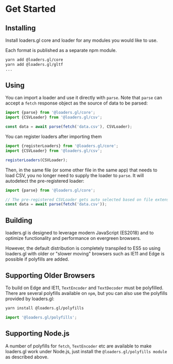 # Get Started

## Installing

Install loaders.gl core and loader for any modules you would like to use.

Each format is published as a separate npm module.

```bash
yarn add @loaders.gl/core
yarn add @loaders.gl/gltf
...
```

## Using

You can import a loader and use it directly with `parse`. Note that `parse` can accept a `fetch` response object as the source of data to be parsed:

```js
import {parse} from '@loaders.gl/core';
import {CSVLoader} from '@loaders.gl/csv';

const data = await parse(fetch('data.csv'), CSVLoader);
```

You can register loaders after importing them

```js
import {registerLoaders} from '@loaders.gl/core';
import {CSVLoader} from '@loaders.gl/csv';

registerLoaders(CSVLoader);
```

Then, in the same file (or some other file in the same app) that needs to load CSV, you no longer need to supply the loader to `parse`. It will autodetect the pre-registered loader:

```js
import {parse} from '@loaders.gl/core';

// The pre-registered CSVLoader gets auto selected based on file extension...
const data = await parse(fetch('data.csv'));
```

## Building

loaders.gl is designed to leverage modern JavaScript (ES2018) and to optimize functionality and performance on evergreen browsers.

However, the default distribution is completely transpiled to ES5 so using loaders.gl with older or "slower moving" browsers such as IE11 and Edge is possible if polyfills are added.

## Supporting Older Browsers

To build on Edge and IE11, `TextEncoder` and `TextDecoder` must be polyfilled. There are several polyfills available on `npm`, but you can also use the polyfills provided by loaders.gl:

```bash
yarn install @loaders.gl/polyfills
```

```js
import '@loaders.gl/polyfills';
```

## Supporting Node.js

A number of polyfills for `fetch`, `TextEncoder` etc are available to make loaders.gl work under Node.js, just install the `@loaders.gl/polyfills module` as described above.
